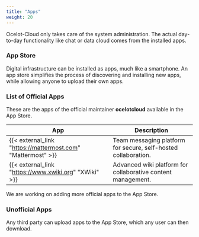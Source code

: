 ```yaml
---
title: "Apps"
weight: 20
---
```


Ocelot-Cloud only takes care of the system administration. The actual day-to-day functionality like chat or data cloud comes from the installed apps.

### App Store

Digital infrastructure can be installed as apps, much like a smartphone. An app store simplifies the process of discovering and installing new apps, while allowing anyone to upload their own apps.

### List of Official Apps

These are the apps of the official maintainer **ocelotcloud** available in the App Store.

| App | Description |
|-----|-------------|
| {{< external_link "https://mattermost.com" "Mattermost" >}} | Team messaging platform for secure, self-hosted collaboration. |
| {{< external_link "https://www.xwiki.org" "XWiki" >}} | Advanced wiki platform for collaborative content management. |

We are working on adding more official apps to the App Store.

### Unofficial Apps

Any third party can upload apps to the App Store, which any user can then download.